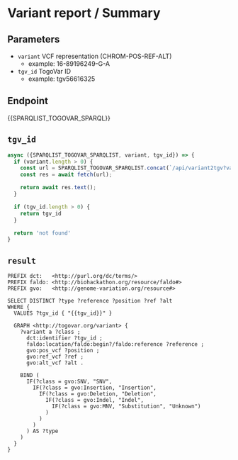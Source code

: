 # Variant report / Summary

## Parameters

* `variant` VCF representation (CHROM-POS-REF-ALT)
  * example: 16-89196249-G-A
* `tgv_id` TogoVar ID
  * example: tgv56616325

## Endpoint

{{SPARQLIST_TOGOVAR_SPARQL}}

## `tgv_id`

```javascript
async ({SPARQLIST_TOGOVAR_SPARQLIST, variant, tgv_id}) => {
  if (variant.length > 0) {
    const url = SPARQLIST_TOGOVAR_SPARQLIST.concat(`/api/variant2tgv?variant=${encodeURIComponent(variant)}`);
    const res = await fetch(url);

    return await res.text();
  }

  if (tgv_id.length > 0) {
    return tgv_id
  }

  return 'not found'
}
```

## `result`

```sparql
PREFIX dct:   <http://purl.org/dc/terms/>
PREFIX faldo: <http://biohackathon.org/resource/faldo#>
PREFIX gvo:   <http://genome-variation.org/resource#>

SELECT DISTINCT ?type ?reference ?position ?ref ?alt
WHERE {
  VALUES ?tgv_id { "{{tgv_id}}" }

  GRAPH <http://togovar.org/variant> {
    ?variant a ?class ;
      dct:identifier ?tgv_id ;
      faldo:location/faldo:begin?/faldo:reference ?reference ;
      gvo:pos_vcf ?position ;
      gvo:ref_vcf ?ref ;
      gvo:alt_vcf ?alt .

    BIND (
      IF(?class = gvo:SNV, "SNV", 
        IF(?class = gvo:Insertion, "Insertion", 
          IF(?class = gvo:Deletion, "Deletion", 
            IF(?class = gvo:Indel, "Indel", 
              IF(?class = gvo:MNV, "Substitution", "Unknown")
            )
          )
        )
      ) AS ?type
    )
  }
}
```
